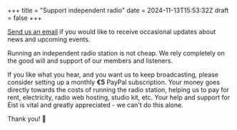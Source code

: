 +++
title = "Support independent radio"
date = 2024-11-13T15:53:32Z
draft = false
+++

[Send us an email](mailto:eistcork@gmail.com?subject=I'd%20like%20to%20subscribe%20to%20occasional%20emails%20from%20Éist&body=Thanks! "Subscribe for news about Éist and upcoming events") if you would like to receive occasional updates about news and upcoming events.

Running an independent radio station is not cheap.
We rely completely on the good will and support of our members and listeners.

If you like what you hear, and you want us to keep broadcasting, please consider setting up a monthly **€5** PayPal subscription. 
Your money goes directly towards the costs of running the radio station, helping us to pay for rent, electricity, radio web hosting, studio kit, etc.
Your help and support for Éist is vital and greatly appreciated - we can't do this alone.

Thank you! 🤟

<div id="pp">
<div id="paypal-button-container-P-4RX65068G9306103GM5KYY2A"></div>
</div>
<script src="https://www.paypal.com/sdk/js?client-id=Adk-qQ6gWzOPrhHNH4t17wDcW0kcNfGTU1aopr_7-ly-Ldiz03Sh5i5Vc77cZwS5RAyLDxS-u6GqsQKn&vault=true&intent=subscription" data-sdk-integration-source="button-factory"></script>
<script>
  paypal.Buttons({
      style: {
          shape: 'rect',
          color: 'black',
          layout: 'horizontal',
          label: 'subscribe',
          tagline: 'false'
      },
      createSubscription: function(data, actions) {
        return actions.subscription.create({
          /* Creates the subscription */
          plan_id: 'P-4RX65068G9306103GM5KYY2A',
          quantity: 1 // The quantity of the product for a subscription
        });
      },
      onApprove: function(data, actions) {
        alert(data.subscriptionID); // You can add optional success message for the subscriber here
      }
  }).render('#paypal-button-container-P-4RX65068G9306103GM5KYY2A'); // Renders the PayPal button
</script>